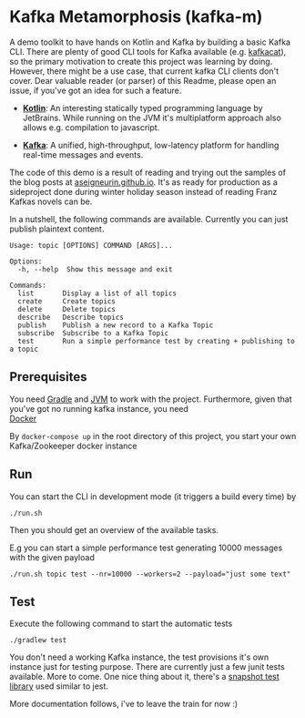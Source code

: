 # Kafka Metamorphosis (kafka-m)

A demo toolkit to have hands on Kotlin and Kafka by building a basic Kafka CLI.
There are plenty of good CLI tools for Kafka available (e.g. [kafkacat](https://github.com/edenhill/kafkacat)),
so the primary motivation to create this project was learning by doing. However, there 
might be a use case, that current kafka CLI clients don't cover. Dear valuable reader (or parser) 
of this Readme, please open an issue, if you've got an idea for such a feature. 

- **[Kotlin](https://kotlinlang.org)**: An interesting statically typed programming language by JetBrains. 
While running on the JVM it's multiplatform approach also allows e.g. compilation to javascript.

- **[Kafka](https://kafka.apache.org)**: 
A unified, high-throughput, low-latency platform for handling real-time messages and events.

The code of this demo is a result of reading and trying out the samples of the blog posts at 
[aseigneurin.github.io](https://aseigneurin.github.io). It's as ready for production as 
a sideproject done during winter holiday season instead of reading Franz Kafkas novels can be.

In a nutshell, the following commands are available. Currently you can just publish plaintext
content. 

```
Usage: topic [OPTIONS] COMMAND [ARGS]...

Options:
  -h, --help  Show this message and exit

Commands:
  list       Display a list of all topics
  create     Create topics
  delete     Delete topics
  describe   Describe topics
  publish    Publish a new record to a Kafka Topic
  subscribe  Subscribe to a Kafka Topic
  test       Run a simple performance test by creating + publishing to a topic
``` 


## Prerequisites 

You need [Gradle](https://gradle.org/install/) and [JVM](https://java.com/de/download/) to work with 
the project. Furthermore, given that you've got no running kafka instance, you need  
[Docker](https://www.docker.com/get-started) 

By ```docker-compose up``` in the root directory of this project, you start your own 
Kafka/Zookeeper docker instance

## Run

You can start the CLI in development mode (it triggers a build every time) by 

```./run.sh```

Then you should get an overview of the available tasks.
 
E.g you can start a simple performance test generating 10000 messages with the given payload

```./run.sh topic test --nr=10000 --workers=2 --payload="just some text" ```

## Test

Execute the following command to start the automatic tests

```./gradlew test ```

You don't need a working Kafka instance, the test provisions it's own instance just for testing purpose.
There are currently just a few junit tests available. More to come. One nice thing about 
it, there's a [snapshot test library](https://blog.karumi.com/kotlin-snapshot-testing/) used similar to jest.

More documentation follows, i've to leave the train for now :)  



